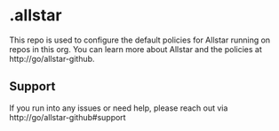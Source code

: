 # .allstar

This repo is used to configure the default policies for Allstar running on repos in this org.
You can learn more about Allstar and the policies at http://go/allstar-github.

## Support

If you run into any issues or need help, please reach out via http://go/allstar-github#support
